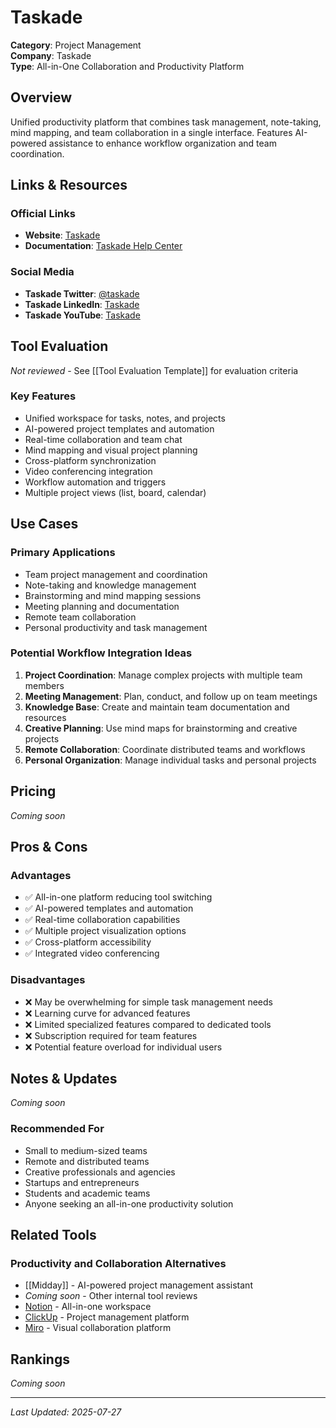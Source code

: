 # Taskade

**Category**: Project Management  
**Company**: Taskade  
**Type**: All-in-One Collaboration and Productivity Platform  

## Overview

Unified productivity platform that combines task management, note-taking, mind mapping, and team collaboration in a single interface. Features AI-powered assistance to enhance workflow organization and team coordination.

## Links & Resources

### Official Links
- **Website**: [Taskade](https://taskade.com/)
- **Documentation**: [Taskade Help Center](https://help.taskade.com/)

### Social Media
- **Taskade Twitter**: [@taskade](https://twitter.com/taskade)
- **Taskade LinkedIn**: [Taskade](https://www.linkedin.com/company/taskade/)
- **Taskade YouTube**: [Taskade](https://www.youtube.com/c/Taskade)

## Tool Evaluation

*Not reviewed* - See [[Tool Evaluation Template]] for evaluation criteria

### Key Features
- Unified workspace for tasks, notes, and projects
- AI-powered project templates and automation
- Real-time collaboration and team chat
- Mind mapping and visual project planning
- Cross-platform synchronization
- Video conferencing integration
- Workflow automation and triggers
- Multiple project views (list, board, calendar)

## Use Cases

### Primary Applications
- Team project management and coordination
- Note-taking and knowledge management
- Brainstorming and mind mapping sessions
- Meeting planning and documentation
- Remote team collaboration
- Personal productivity and task management

### Potential Workflow Integration Ideas
1. **Project Coordination**: Manage complex projects with multiple team members
2. **Meeting Management**: Plan, conduct, and follow up on team meetings
3. **Knowledge Base**: Create and maintain team documentation and resources
4. **Creative Planning**: Use mind maps for brainstorming and creative projects
5. **Remote Collaboration**: Coordinate distributed teams and workflows
6. **Personal Organization**: Manage individual tasks and personal projects

## Pricing

*Coming soon*

## Pros & Cons

### Advantages
- ✅ All-in-one platform reducing tool switching
- ✅ AI-powered templates and automation
- ✅ Real-time collaboration capabilities
- ✅ Multiple project visualization options
- ✅ Cross-platform accessibility
- ✅ Integrated video conferencing

### Disadvantages
- ❌ May be overwhelming for simple task management needs
- ❌ Learning curve for advanced features
- ❌ Limited specialized features compared to dedicated tools
- ❌ Subscription required for team features
- ❌ Potential feature overload for individual users

## Notes & Updates

*Coming soon*

### Recommended For
- Small to medium-sized teams
- Remote and distributed teams
- Creative professionals and agencies
- Startups and entrepreneurs
- Students and academic teams
- Anyone seeking an all-in-one productivity solution

## Related Tools

### Productivity and Collaboration Alternatives
- [[Midday]] - AI-powered project management assistant
- *Coming soon* - Other internal tool reviews
- [Notion](https://notion.so) - All-in-one workspace
- [ClickUp](https://clickup.com) - Project management platform
- [Miro](https://miro.com) - Visual collaboration platform

## Rankings

*Coming soon*

---

*Last Updated: 2025-07-27*